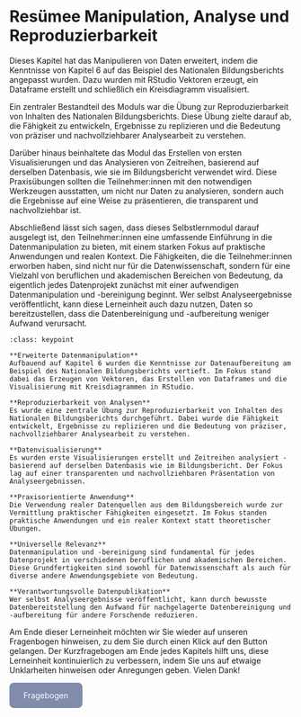 # Resümee Manipulation, Analyse und Reproduzierbarkeit

Dieses Kapitel hat das Manipulieren von Daten erweitert, indem die Kenntnisse von Kapitel 6 auf das Beispiel des Nationalen Bildungsberichts angepasst wurden. Dazu wurden mit RStudio Vektoren erzeugt, ein Dataframe erstellt und schließlich ein Kreisdiagramm visualisiert.

Ein zentraler Bestandteil des Moduls war die Übung zur Reproduzierbarkeit von Inhalten des Nationalen Bildungsberichts. Diese Übung zielte darauf ab, die Fähigkeit zu entwickeln, Ergebnisse zu replizieren und die Bedeutung von präziser und nachvollziehbarer Analysearbeit zu verstehen.

Darüber hinaus beinhaltete das Modul das Erstellen von ersten Visualisierungen und das Analysieren von Zeitreihen, basierend auf derselben Datenbasis, wie sie im Bildungsbericht verwendet wird. Diese Praxisübungen sollten die Teilnehmer:innen mit den notwendigen Werkzeugen ausstatten, um nicht nur Daten zu analysieren, sondern auch die Ergebnisse auf eine Weise zu präsentieren, die transparent und nachvollziehbar ist.

Abschließend lässt sich sagen, dass dieses Selbstlernmodul darauf ausgelegt ist, den Teilnehmer:innen eine umfassende Einführung in die Datenmanipulation zu bieten, mit einem starken Fokus auf praktische Anwendungen und realen Kontext. Die Fähigkeiten, die die Teilnehmer:innen erworben haben, sind nicht nur für die Datenwissenschaft, sondern für eine Vielzahl von beruflichen und akademischen Bereichen von Bedeutung, da eigentlich jedes Datenprojekt zunächst mit einer aufwendigen Datenmanipulation und -bereinigung beginnt. Wer selbst Analyseergebnisse veröffentlicht, kann diese Lerneinheit auch dazu nutzen, Daten so bereitzustellen, dass die Datenbereinigung und -aufbereitung weniger Aufwand verursacht.  

```{admonition} Keypoints
:class: keypoint

**Erweiterte Datenmanipulation**  
Aufbauend auf Kapitel 6 wurden die Kenntnisse zur Datenaufbereitung am Beispiel des Nationalen Bildungsberichts vertieft. Im Fokus stand dabei das Erzeugen von Vektoren, das Erstellen von Dataframes und die Visualisierung mit Kreisdiagrammen in RStudio.

**Reproduzierbarkeit von Analysen**  
Es wurde eine zentrale Übung zur Reproduzierbarkeit von Inhalten des Nationalen Bildungsberichts durchgeführt. Dabei wurde die Fähigkeit entwickelt, Ergebnisse zu replizieren und die Bedeutung von präziser, nachvollziehbarer Analysearbeit zu verstehen.

**Datenvisualisierung**  
Es wurden erste Visualisierungen erstellt und Zeitreihen analysiert - basierend auf derselben Datenbasis wie im Bildungsbericht. Der Fokus lag auf einer transparenten und nachvollziehbaren Präsentation von Analyseergebnissen.

**Praxisorientierte Anwendung**  
Die Verwendung realer Datenquellen aus dem Bildungsbereich wurde zur Vermittlung praktischer Fähigkeiten eingesetzt. Im Fokus standen praktische Anwendungen und ein realer Kontext statt theoretischer Übungen.

**Universelle Relevanz**  
Datenmanipulation und -bereinigung sind fundamental für jedes Datenprojekt in verschiedenen beruflichen und akademischen Bereichen. Diese Grundfertigkeiten sind sowohl für Datenwissenschaft als auch für diverse andere Anwendungsgebiete von Bedeutung.

**Verantwortungsvolle Datenpublikation**  
Wer selbst Analyseergebnisse veröffentlicht, kann durch bewusste Datenbereitstellung den Aufwand für nachgelagerte Datenbereinigung und -aufbereitung für andere Forschende reduzieren.
```

Am Ende dieser Lerneinheit möchten wir Sie wieder auf unseren Fragenbogen hinweisen, zu dem Sie durch einen Klick auf den Button gelangen.
Der Kurzfragebogen am Ende jedes Kapitels hilft uns, diese Lerneinheit kontinuierlich zu verbessern, indem Sie uns auf etwaige Unklarheiten hinweisen oder Anregungen geben. Vielen Dank!  

<a href="https://gesellschaftfuerinformatik.limesurvey.net/745598?newtest=Y&lang=de&Git=0005" target="_blank"
   style="display: inline-block;
          background-color: #818bac;
          padding: 14px 25px;
          text-align: center;
          color: white;
          border-radius: 8px;
          text-decoration: none;">
  Fragebogen
</a>

